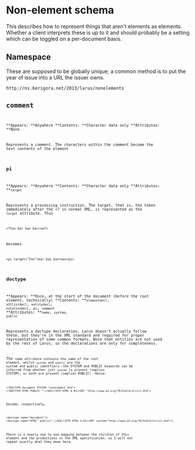 Non-element schema
==================
This describes how to represent things that aren't elements as elements. Whether
a client interprets these is up to it and should probably be a setting which can
be toggled on a per-document basis.

Namespace
---------
These are supposed to be globally unique; a common method is to put the year of issue into a URL the issuer owns.

    http://ns.berigora.net/2013/larus/nonelements

<code>comment<code>
-------------------
**Appears: **Anywhere
**Contents: **Character data only
**Attributes: **None

Represents a comment. The characters within the comment become the text contents of the element

<code>pi</code>
---------------
**Appears: **Anywhere
**Contents: **Character data only
**Attributes: **<code>target</code>

Represents a processing instruction. The target, that is, the token immediately after the <? in normal XML, is represented as the <code>target</code> attribute. Thus

    <?foo bar baz barrow?>

becomes

    <pi target="foo">bar baz barrow</pi>

<code>doctype</code>
--------------------
**Appears: **Once, at the start of the document (before the root element, technically)
**Contents: **<code>elementdecl</code>, <code>attlistdecl</code>, <code>entitydecl</code>, <code>notationdecl</code>, <code>pi</code>, <code>comment</code>
**Attributes: **<code>name</code>, <code>system</code>, <code>public</code>

Represents a doctype declaration. Larus doesn't actually follow these, but they're in the XML standard and required for proper representation of some common formats. Note that entities are not used by the rest of Larus, so the declarations are only for completeness.

The <code>name</name> attribute contains the name of the root element, whilst <code>system</code> and <code>public</code> are the system and public identfiers--the SYSTEM and PUBLIC keywords can be inferred from whether just <code>system</code> is present (implies SYSTEM), or both are present (implies PUBLIC). Hence:

    <!DOCTYPE document SYSTEM "nonelement.dtd">
    <!DOCTYPE HTML PUBLIC "-//W3C//DTD HTML 4.01//EN" "http://www.w3.org/TR/html4/strict.dtd">

become, respectively,

    <doctype name="document"/>
    <doctype name="HTML" public="-//W3C//DTD HTML 4.01//EN" system="http://www.w3.org/TR/html4/strict.dtd"/>

There is a nearly one to one mapping between the children of this element and the productions in the XML specification, so I will not repeat exactly what they mean here.